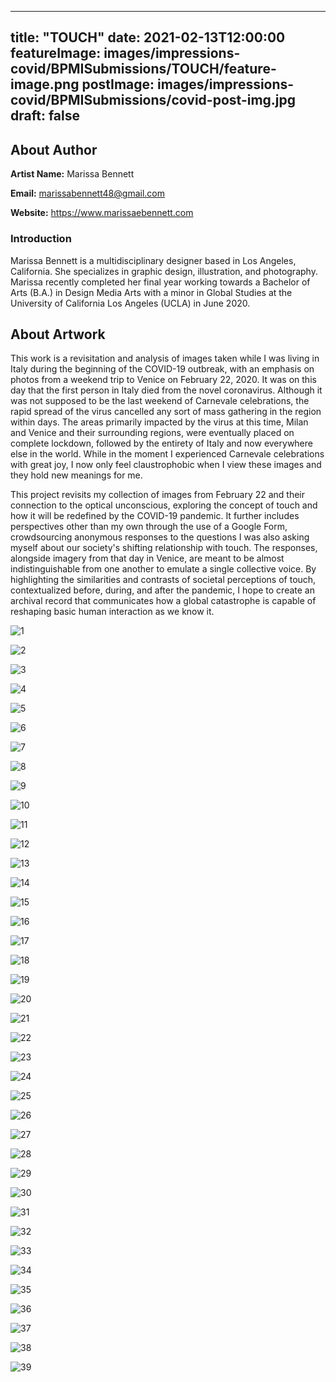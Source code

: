 
---
title: "TOUCH"
date: 2021-02-13T12:00:00
featureImage: images/impressions-covid/BPMISubmissions/TOUCH/feature-image.png
postImage: images/impressions-covid/BPMISubmissions/covid-post-img.jpg
draft: false
---

## About Author

**Artist Name:** Marissa Bennett

**Email:** marissabennett48@gmail.com

**Website:** https://www.marissaebennett.com

### Introduction
Marissa Bennett is a multidisciplinary designer based in Los Angeles, California. She specializes in graphic design, illustration, and photography. Marissa recently completed her final year working towards a Bachelor of Arts (B.A.) in Design Media Arts with a minor in Global Studies at the University of California Los Angeles (UCLA) in June 2020.

## About Artwork
This work is a revisitation and analysis of images taken while I was living in Italy during the beginning of the COVID-19 outbreak, with an emphasis on photos from a weekend trip to Venice on February 22, 2020. It was on this day that the first person in Italy died from the novel coronavirus. Although it was not supposed to be the last weekend of Carnevale celebrations, the rapid spread of the virus cancelled any sort of mass gathering in the region within days. The areas primarily impacted by the virus at this time, Milan and Venice and their surrounding regions, were eventually placed on complete lockdown, followed by the entirety of Italy and now everywhere else in the world. While in the moment I experienced Carnevale celebrations with great joy, I now only feel claustrophobic when I view these images and they hold new meanings for me.

This project revisits my collection of images from February 22 and their connection to the optical unconscious, exploring the concept of touch and how it will be redefined by the COVID-19 pandemic. It further includes perspectives other than my own through the use of a Google Form, crowdsourcing anonymous responses to the questions I was also asking myself about our society's shifting relationship with touch. The responses, alongside imagery from that day in Venice, are meant to be almost indistinguishable from one another to emulate a single collective voice. By highlighting the similarities and contrasts of societal perceptions of touch, contextualized before, during, and after the pandemic, I hope to create an archival record that communicates how a global catastrophe is capable of reshaping basic human interaction as we know it.

![1](../../images/impressions-covid/BPMISubmissions/TOUCH/1.jpg)

![2](../../images/impressions-covid/BPMISubmissions/TOUCH/2.jpg)

![3](../../images/impressions-covid/BPMISubmissions/TOUCH/3.jpg)

![4](../../images/impressions-covid/BPMISubmissions/TOUCH/4.jpg)

![5](../../images/impressions-covid/BPMISubmissions/TOUCH/5.jpg)

![6](../../images/impressions-covid/BPMISubmissions/TOUCH/6.jpg)

![7](../../images/impressions-covid/BPMISubmissions/TOUCH/7.jpg)

![8](../../images/impressions-covid/BPMISubmissions/TOUCH/8.jpg)

![9](../../images/impressions-covid/BPMISubmissions/TOUCH/9.jpg)

![10](../../images/impressions-covid/BPMISubmissions/TOUCH/10.jpg)

![11](../../images/impressions-covid/BPMISubmissions/TOUCH/11.jpg)

![12](../../images/impressions-covid/BPMISubmissions/TOUCH/12.jpg)

![13](../../images/impressions-covid/BPMISubmissions/TOUCH/13.jpg)

![14](../../images/impressions-covid/BPMISubmissions/TOUCH/14.jpg)

![15](../../images/impressions-covid/BPMISubmissions/TOUCH/15.jpg)

![16](../../images/impressions-covid/BPMISubmissions/TOUCH/16.jpg)

![17](../../images/impressions-covid/BPMISubmissions/TOUCH/17.jpg)

![18](../../images/impressions-covid/BPMISubmissions/TOUCH/18.jpg)

![19](../../images/impressions-covid/BPMISubmissions/TOUCH/19.jpg)

![20](../../images/impressions-covid/BPMISubmissions/TOUCH/20.jpg)

![21](../../images/impressions-covid/BPMISubmissions/TOUCH/21.jpg)

![22](../../images/impressions-covid/BPMISubmissions/TOUCH/22.jpg)

![23](../../images/impressions-covid/BPMISubmissions/TOUCH/23.jpg)

![24](../../images/impressions-covid/BPMISubmissions/TOUCH/24.jpg)

![25](../../images/impressions-covid/BPMISubmissions/TOUCH/25.jpg)

![26](../../images/impressions-covid/BPMISubmissions/TOUCH/26.jpg)

![27](../../images/impressions-covid/BPMISubmissions/TOUCH/27.jpg)

![28](../../images/impressions-covid/BPMISubmissions/TOUCH/28.jpg)

![29](../../images/impressions-covid/BPMISubmissions/TOUCH/29.jpg)

![30](../../images/impressions-covid/BPMISubmissions/TOUCH/30.jpg)

![31](../../images/impressions-covid/BPMISubmissions/TOUCH/31.jpg)

![32](../../images/impressions-covid/BPMISubmissions/TOUCH/32.jpg)

![33](../../images/impressions-covid/BPMISubmissions/TOUCH/33.jpg)

![34](../../images/impressions-covid/BPMISubmissions/TOUCH/34.jpg)

![35](../../images/impressions-covid/BPMISubmissions/TOUCH/35.jpg)

![36](../../images/impressions-covid/BPMISubmissions/TOUCH/36.jpg)

![37](../../images/impressions-covid/BPMISubmissions/TOUCH/37.jpg)

![38](../../images/impressions-covid/BPMISubmissions/TOUCH/38.jpg)

![39](../../images/impressions-covid/BPMISubmissions/TOUCH/39.jpg)
